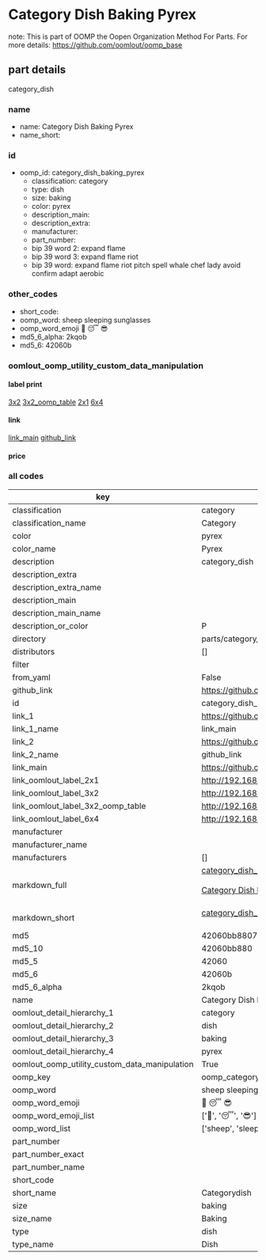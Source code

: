 # Category Dish Baking Pyrex  

note: This is part of OOMP the Oopen Organization Method For Parts. For more details: https://github.com/oomlout/oomp_base

##  part details



category_dish

### name
* name: Category Dish Baking Pyrex
* name_short: 
### id
* oomp_id: category_dish_baking_pyrex
  * classification: category
  * type: dish
  * size: baking
  * color: pyrex
  * description_main: 
  * description_extra: 
  * manufacturer: 
  * part_number: 
  * bip 39 word 2: expand flame
  * bip 39 word 3: expand flame riot
  * bip 39 word: expand flame riot pitch spell whale chef lady avoid confirm adapt aerobic

### other_codes
* short_code: 
* oomp_word: sheep sleeping sunglasses
* oomp_word_emoji :sheep: :sleeping: :sunglasses:
* md5_6_alpha: 2kqob
* md5_6: 42060b






### oomlout_oomp_utility_custom_data_manipulation
#### label print
[3x2](http://192.168.1.245:1112/?label=oomp%202kqob)
[3x2_oomp_table](http://192.168.1.107:1112/?label=oomp%202kqob)
[2x1](http://192.168.1.242:1112/?label=oomp%202kqob)
[6x4](http://192.168.1.55:1112/?label=oomp%202kqob)    

#### link

[link_main](https://github.com/oomlout/oomlout_oomp_current_version_messy/tree/main/parts/category_dish_baking_pyrex) [github_link](https://github.com/oomlout/oomlout_oomp_part_src/tree/main/parts/category_dish_baking_pyrex)                             

#### price







### all codes 
| key | value |  
| --- | --- |  
| classification | category |  
| classification_name | Category |  
| color | pyrex |  
| color_name | Pyrex |  
| description | category_dish |  
| description_extra |  |  
| description_extra_name |  |  
| description_main |  |  
| description_main_name |  |  
| description_or_color | P  |  
| directory | parts/category_dish_baking_pyrex |  
| distributors | [] |  
| filter |  |  
| from_yaml | False |  
| github_link | https://github.com/oomlout/oomlout_oomp_part_src/tree/main/parts/category_dish_baking_pyrex |  
| id | category_dish_baking_pyrex |  
| link_1 | https://github.com/oomlout/oomlout_oomp_current_version_messy/tree/main/parts/category_dish_baking_pyrex |  
| link_1_name | link_main |  
| link_2 | https://github.com/oomlout/oomlout_oomp_part_src/tree/main/parts/category_dish_baking_pyrex |  
| link_2_name | github_link |  
| link_main | https://github.com/oomlout/oomlout_oomp_current_version_messy/tree/main/parts/category_dish_baking_pyrex |  
| link_oomlout_label_2x1 | http://192.168.1.242:1112/?label=oomp%202kqob |  
| link_oomlout_label_3x2 | http://192.168.1.245:1112/?label=oomp%202kqob |  
| link_oomlout_label_3x2_oomp_table | http://192.168.1.107:1112/?label=oomp%202kqob |  
| link_oomlout_label_6x4 | http://192.168.1.55:1112/?label=oomp%202kqob |  
| manufacturer |  |  
| manufacturer_name |  |  
| manufacturers | [] |  
| markdown_full | [category_dish_baking_pyrex](https://github.com/oomlout/oomlout_oomp_current_version_messy/tree/main/parts/category_dish_baking_pyrex)<br>[](https://github.com/oomlout/oomlout_oomp_current_version_messy/tree/main/parts/category_dish_baking_pyrex)<br>[Category Dish Baking Pyrex](https://github.com/oomlout/oomlout_oomp_current_version_messy/tree/main/parts/category_dish_baking_pyrex)<br><br> |  
| markdown_short | [category_dish_baking_pyrex](https://github.com/oomlout/oomlout_oomp_current_version_messy/tree/main/parts/category_dish_baking_pyrex)<br><br> |  
| md5 | 42060bb8807c84ebe6e89a5974561281 |  
| md5_10 | 42060bb880 |  
| md5_5 | 42060 |  
| md5_6 | 42060b |  
| md5_6_alpha | 2kqob |  
| name | Category Dish Baking Pyrex |  
| oomlout_detail_hierarchy_1 | category |  
| oomlout_detail_hierarchy_2 | dish |  
| oomlout_detail_hierarchy_3 | baking |  
| oomlout_detail_hierarchy_4 | pyrex |  
| oomlout_oomp_utility_custom_data_manipulation | True |  
| oomp_key | oomp_category_dish_baking_pyrex |  
| oomp_word | sheep sleeping sunglasses |  
| oomp_word_emoji | :sheep: :sleeping: :sunglasses: |  
| oomp_word_emoji_list | [':sheep:', ':sleeping:', ':sunglasses:'] |  
| oomp_word_list | ['sheep', 'sleeping', 'sunglasses'] |  
| part_number |  |  
| part_number_exact |  |  
| part_number_name |  |  
| short_code |  |  
| short_name | Categorydish |  
| size | baking |  
| size_name | Baking |  
| type | dish |  
| type_name | Dish |  

